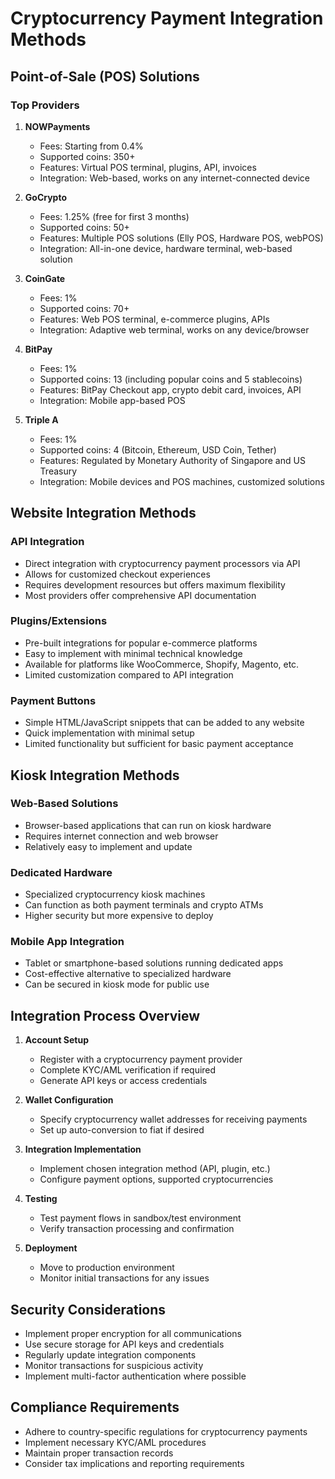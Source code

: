 # Cryptocurrency Payment Integration Methods

## Point-of-Sale (POS) Solutions

### Top Providers
1. **NOWPayments**
   - Fees: Starting from 0.4%
   - Supported coins: 350+
   - Features: Virtual POS terminal, plugins, API, invoices
   - Integration: Web-based, works on any internet-connected device

2. **GoCrypto**
   - Fees: 1.25% (free for first 3 months)
   - Supported coins: 50+
   - Features: Multiple POS solutions (Elly POS, Hardware POS, webPOS)
   - Integration: All-in-one device, hardware terminal, web-based solution

3. **CoinGate**
   - Fees: 1%
   - Supported coins: 70+
   - Features: Web POS terminal, e-commerce plugins, APIs
   - Integration: Adaptive web terminal, works on any device/browser

4. **BitPay**
   - Fees: 1%
   - Supported coins: 13 (including popular coins and 5 stablecoins)
   - Features: BitPay Checkout app, crypto debit card, invoices, API
   - Integration: Mobile app-based POS

5. **Triple A**
   - Fees: 1%
   - Supported coins: 4 (Bitcoin, Ethereum, USD Coin, Tether)
   - Features: Regulated by Monetary Authority of Singapore and US Treasury
   - Integration: Mobile devices and POS machines, customized solutions

## Website Integration Methods

### API Integration
- Direct integration with cryptocurrency payment processors via API
- Allows for customized checkout experiences
- Requires development resources but offers maximum flexibility
- Most providers offer comprehensive API documentation

### Plugins/Extensions
- Pre-built integrations for popular e-commerce platforms
- Easy to implement with minimal technical knowledge
- Available for platforms like WooCommerce, Shopify, Magento, etc.
- Limited customization compared to API integration

### Payment Buttons
- Simple HTML/JavaScript snippets that can be added to any website
- Quick implementation with minimal setup
- Limited functionality but sufficient for basic payment acceptance

## Kiosk Integration Methods

### Web-Based Solutions
- Browser-based applications that can run on kiosk hardware
- Requires internet connection and web browser
- Relatively easy to implement and update

### Dedicated Hardware
- Specialized cryptocurrency kiosk machines
- Can function as both payment terminals and crypto ATMs
- Higher security but more expensive to deploy

### Mobile App Integration
- Tablet or smartphone-based solutions running dedicated apps
- Cost-effective alternative to specialized hardware
- Can be secured in kiosk mode for public use

## Integration Process Overview

1. **Account Setup**
   - Register with a cryptocurrency payment provider
   - Complete KYC/AML verification if required
   - Generate API keys or access credentials

2. **Wallet Configuration**
   - Specify cryptocurrency wallet addresses for receiving payments
   - Set up auto-conversion to fiat if desired

3. **Integration Implementation**
   - Implement chosen integration method (API, plugin, etc.)
   - Configure payment options, supported cryptocurrencies

4. **Testing**
   - Test payment flows in sandbox/test environment
   - Verify transaction processing and confirmation

5. **Deployment**
   - Move to production environment
   - Monitor initial transactions for any issues

## Security Considerations

- Implement proper encryption for all communications
- Use secure storage for API keys and credentials
- Regularly update integration components
- Monitor transactions for suspicious activity
- Implement multi-factor authentication where possible

## Compliance Requirements

- Adhere to country-specific regulations for cryptocurrency payments
- Implement necessary KYC/AML procedures
- Maintain proper transaction records
- Consider tax implications and reporting requirements
